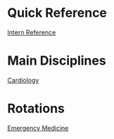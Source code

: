 # Quick Reference
[Intern Reference](Reference/Junior%20Doctor/Intern%20Reference.md)

# Main Disciplines
[Cardiology](Disciplines/Cardiology/Cardiology.md)

# Rotations
[Emergency Medicine](Rotations/Emergency%20Medicine.md)